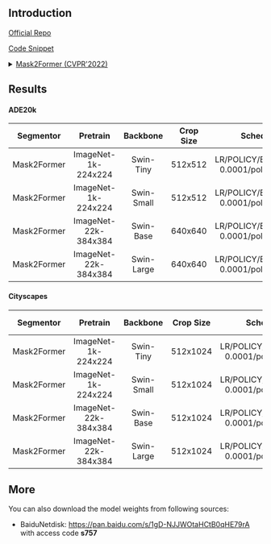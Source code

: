 ## Introduction

<a href="https://github.com/facebookresearch/Mask2Former">Official Repo</a>

<a href="https://github.com/SegmentationBLWX/sssegmentation/blob/main/ssseg/modules/models/segmentors/mask2former/mask2former.py">Code Snippet</a>

<details>
<summary align="left"><a href="https://arxiv.org/pdf/2112.01527.pdf">Mask2Former (CVPR'2022)</a></summary>

```latex
@inproceedings{cheng2021mask2former,
    title={Masked-attention Mask Transformer for Universal Image Segmentation},
    author={Bowen Cheng and Ishan Misra and Alexander G. Schwing and Alexander Kirillov and Rohit Girdhar},
    journal={CVPR},
    year={2022}
}
```

</details>


## Results

#### ADE20k
| Segmentor      | Pretrain               | Backbone    | Crop Size  | Schedule                               | Train/Eval Set  | mIoU   | Download                                                                                                                                                                                                                                                                                                                                                                                                      |
| :-:            | :-:                    | :-:         | :-:        | :-:                                    | :-:             | :-:    | :-:                                                                                                                                                                                                                                                                                                                                                                                                           |
| Mask2Former    | ImageNet-1k-224x224    | Swin-Tiny   | 512x512    | LR/POLICY/BS/EPOCH: 0.0001/poly/16/130 | train/val       | 48.70% | [cfg](https://raw.githubusercontent.com/SegmentationBLWX/sssegmentation/main/ssseg/configs/mask2former/mask2former_swintiny_ade20k.py) &#124; [model](https://github.com/SegmentationBLWX/modelstore/releases/download/ssseg_mask2former/mask2former_swintiny_ade20k.pth) &#124; [log](https://github.com/SegmentationBLWX/modelstore/releases/download/ssseg_mask2former/mask2former_swintiny_ade20k.log)    |
| Mask2Former    | ImageNet-1k-224x224    | Swin-Small  | 512x512    | LR/POLICY/BS/EPOCH: 0.0001/poly/16/130 | train/val       |        | [cfg](https://raw.githubusercontent.com/SegmentationBLWX/sssegmentation/main/ssseg/configs/mask2former/mask2former_swinsmall_ade20k.py) &#124; [model](https://github.com/SegmentationBLWX/modelstore/releases/download/ssseg_mask2former/mask2former_swinsmall_ade20k.pth) &#124; [log](https://github.com/SegmentationBLWX/modelstore/releases/download/ssseg_mask2former/mask2former_swinsmall_ade20k.log) |
| Mask2Former    | ImageNet-22k-384x384   | Swin-Base   | 640x640    | LR/POLICY/BS/EPOCH: 0.0001/poly/16/130 | train/val       | 54.04% | [cfg](https://raw.githubusercontent.com/SegmentationBLWX/sssegmentation/main/ssseg/configs/mask2former/mask2former_swinbase_ade20k.py) &#124; [model](https://github.com/SegmentationBLWX/modelstore/releases/download/ssseg_mask2former/mask2former_swinbase_ade20k.pth) &#124; [log](https://github.com/SegmentationBLWX/modelstore/releases/download/ssseg_mask2former/mask2former_swinbase_ade20k.log)    |
| Mask2Former    | ImageNet-22k-384x384   | Swin-Large  | 640x640    | LR/POLICY/BS/EPOCH: 0.0001/poly/16/130 | train/val       |        | [cfg](https://raw.githubusercontent.com/SegmentationBLWX/sssegmentation/main/ssseg/configs/mask2former/mask2former_swinlarge_ade20k.py) &#124; [model](https://github.com/SegmentationBLWX/modelstore/releases/download/ssseg_mask2former/mask2former_swinlarge_ade20k.pth) &#124; [log](https://github.com/SegmentationBLWX/modelstore/releases/download/ssseg_mask2former/mask2former_swinlarge_ade20k.log) |

#### Cityscapes
| Segmentor      | Pretrain               | Backbone    | Crop Size  | Schedule                                | Train/Eval Set  | mIoU   | Download                                                                                                                                                                                                                                                                                                                                                                                                                  |
| :-:            | :-:                    | :-:         | :-:        | :-:                                     | :-:             | :-:    | :-:                                                                                                                                                                                                                                                                                                                                                                                                                       |
| Mask2Former    | ImageNet-1k-224x224    | Swin-Tiny   | 512x1024   | LR/POLICY/BS/EPOCH: 0.0001/poly/16/440  | train/val       |        | [cfg](https://raw.githubusercontent.com/SegmentationBLWX/sssegmentation/main/ssseg/configs/mask2former/mask2former_swintiny_cityscapes.py) &#124; [model](https://github.com/SegmentationBLWX/modelstore/releases/download/ssseg_mask2former/mask2former_swintiny_cityscapes.pth) &#124; [log](https://github.com/SegmentationBLWX/modelstore/releases/download/ssseg_mask2former/mask2former_swintiny_cityscapes.log)    |
| Mask2Former    | ImageNet-1k-224x224    | Swin-Small  | 512x1024   | LR/POLICY/BS/EPOCH: 0.0001/poly/16/440  | train/val       |        | [cfg](https://raw.githubusercontent.com/SegmentationBLWX/sssegmentation/main/ssseg/configs/mask2former/mask2former_swinsmall_cityscapes.py) &#124; [model](https://github.com/SegmentationBLWX/modelstore/releases/download/ssseg_mask2former/mask2former_swinsmall_cityscapes.pth) &#124; [log](https://github.com/SegmentationBLWX/modelstore/releases/download/ssseg_mask2former/mask2former_swinsmall_cityscapes.log) |
| Mask2Former    | ImageNet-22k-384x384   | Swin-Base   | 512x1024   | LR/POLICY/BS/EPOCH: 0.0001/poly/16/440  | train/val       |        | [cfg](https://raw.githubusercontent.com/SegmentationBLWX/sssegmentation/main/ssseg/configs/mask2former/mask2former_swinbase_cityscapes.py) &#124; [model](https://github.com/SegmentationBLWX/modelstore/releases/download/ssseg_mask2former/mask2former_swinbase_cityscapes.pth) &#124; [log](https://github.com/SegmentationBLWX/modelstore/releases/download/ssseg_mask2former/mask2former_swinbase_cityscapes.log)    |
| Mask2Former    | ImageNet-22k-384x384   | Swin-Large  | 512x1024   | LR/POLICY/BS/EPOCH: 0.0001/poly/16/440  | train/val       |        | [cfg](https://raw.githubusercontent.com/SegmentationBLWX/sssegmentation/main/ssseg/configs/mask2former/mask2former_swinlarge_cityscapes.py) &#124; [model](https://github.com/SegmentationBLWX/modelstore/releases/download/ssseg_mask2former/mask2former_swinlarge_cityscapes.pth) &#124; [log](https://github.com/SegmentationBLWX/modelstore/releases/download/ssseg_mask2former/mask2former_swinlarge_cityscapes.log) |

## More
You can also download the model weights from following sources:
- BaiduNetdisk: https://pan.baidu.com/s/1gD-NJJWOtaHCtB0qHE79rA with access code **s757**
